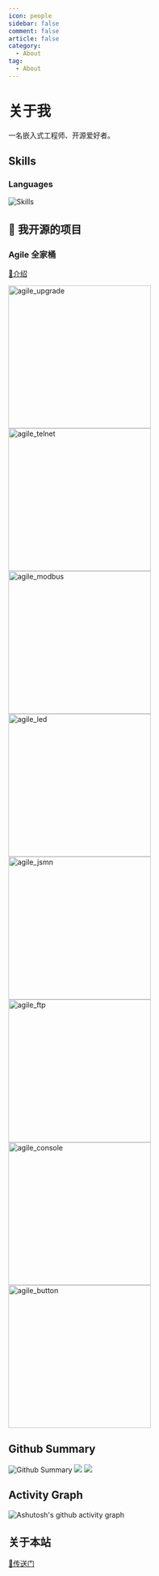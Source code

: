 ```yaml
---
icon: people
sidebar: false
comment: false
article: false
category:
  - About
tag:
  - About
---
```


# 关于我

一名嵌入式工程师、开源爱好者。

## Skills

### Languages

<img src="https://skillicons.dev/icons?i=c,cs,md&theme=dark&&perline=10" alt="Skills"/>

## 📘 我开源的项目

### Agile 全家桶

[🔗介绍](/agile_packages)

<p align="left">

  <a href="https://github.com/loogg/agile_upgrade">
    <img width="282" src="https://denvercoder1-github-readme-stats.vercel.app/api/pin/?username=loogg&repo=agile_upgrade&theme=react&bg_color=0D1117&hide_border=true&show_icons=true" alt="agile_upgrade"></a>

  <a href="https://github.com/loogg/agile_telnet">
    <img width="282" src="https://denvercoder1-github-readme-stats.vercel.app/api/pin/?username=loogg&repo=agile_telnet&theme=react&bg_color=0D1117&hide_border=true&show_icons=true" alt="agile_telnet"></a>

  <a href="https://github.com/loogg/agile_modbus">
    <img width="282" src="https://denvercoder1-github-readme-stats.vercel.app/api/pin/?username=loogg&repo=agile_modbus&theme=react&bg_color=1D1117&hide_border=true&show_icons=true" alt="agile_modbus"></a>

  <a href="https://github.com/loogg/agile_led">
    <img width="282" src="https://denvercoder1-github-readme-stats.vercel.app/api/pin/?username=loogg&repo=agile_led&theme=react&bg_color=1D1117&hide_border=true&show_icons=true" alt="agile_led"></a>

  <a href="https://github.com/loogg/agile_jsmn">
    <img width="282" src="https://denvercoder1-github-readme-stats.vercel.app/api/pin/?username=loogg&repo=agile_jsmn&theme=react&bg_color=1D1117&hide_border=true&show_icons=true" alt="agile_jsmn"></a>

  <a href="https://github.com/loogg/agile_ftp">
    <img width="282" src="https://denvercoder1-github-readme-stats.vercel.app/api/pin/?username=loogg&repo=agile_ftp&theme=react&bg_color=1D1117&hide_border=true&show_icons=true" alt="agile_ftp"></a>

  <a href="https://github.com/loogg/agile_console">
    <img width="282" src="https://denvercoder1-github-readme-stats.vercel.app/api/pin/?username=loogg&repo=agile_console&theme=react&bg_color=1D1117&hide_border=true&show_icons=true" alt="agile_console"></a>

  <a href="https://github.com/loogg/agile_button">
    <img width="282" src="https://denvercoder1-github-readme-stats.vercel.app/api/pin/?username=loogg&repo=agile_button&theme=react&bg_color=1D1117&hide_border=true&show_icons=true" alt="agile_button"></a>

</p>

## Github Summary

<img src="https://github-profile-trophy.vercel.app/?username=loogg&theme=radical&margin-w=25" alt="Github Summary"/>

<img src="https://github-readme-stats.vercel.app/api/top-langs/?username=loogg&theme=radical&layout=compact&bg_color=30,ef475d,904e95&title_color=fff&text_color=fff" />

<img src="https://github-readme-stats.vercel.app/api?username=loogg&count_private=true&show_icons=true&theme=radical&bg_color=30,ef475d,904e95&title_color=fff&text_color=fff" />

## Activity Graph

 ![Ashutosh's github activity graph](https://github-readme-activity-graph-sandy.vercel.app/graph?username=loogg&theme=dracula)

## 关于本站

[🔗传送门](/about/about)
